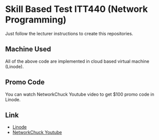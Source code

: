 # Skill Based Test ITT440 (Network Programming)

Just follow the lecturer instructions to create this repositories.

## Machine Used

All of the above code are implemented in cloud based virtual machine (Linode). 

## Promo Code

You can watch NetworkChuck Youtube video to get $100 promo code in Linode.

## Link

* [Linode](https://www.linode.com/) 
* [NetworkChuck Youtube](https://www.youtube.com/channel/UC9x0AN7BWHpCDHSm9NiJFJQ) 
